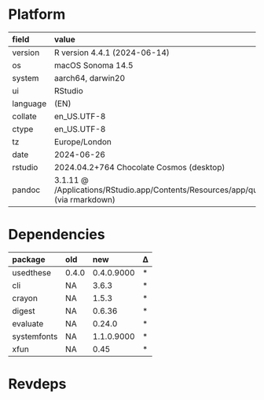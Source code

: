 # Platform

|field    |value                                                                                               |
|:--------|:---------------------------------------------------------------------------------------------------|
|version  |R version 4.4.1 (2024-06-14)                                                                        |
|os       |macOS Sonoma 14.5                                                                                   |
|system   |aarch64, darwin20                                                                                   |
|ui       |RStudio                                                                                             |
|language |(EN)                                                                                                |
|collate  |en_US.UTF-8                                                                                         |
|ctype    |en_US.UTF-8                                                                                         |
|tz       |Europe/London                                                                                       |
|date     |2024-06-26                                                                                          |
|rstudio  |2024.04.2+764 Chocolate Cosmos (desktop)                                                            |
|pandoc   |3.1.11 @ /Applications/RStudio.app/Contents/Resources/app/quarto/bin/tools/aarch64/ (via rmarkdown) |

# Dependencies

|package     |old   |new        |Δ  |
|:-----------|:-----|:----------|:--|
|usedthese   |0.4.0 |0.4.0.9000 |*  |
|cli         |NA    |3.6.3      |*  |
|crayon      |NA    |1.5.3      |*  |
|digest      |NA    |0.6.36     |*  |
|evaluate    |NA    |0.24.0     |*  |
|systemfonts |NA    |1.1.0.9000 |*  |
|xfun        |NA    |0.45       |*  |

# Revdeps

